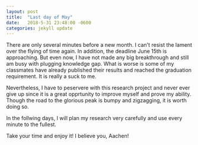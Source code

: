 ```yaml
---
layout: post
title:  "Last day of May"
date:   2018-5-31 23:48:00 -0600
categories: jekyll update
---
```


There are only several minutes before a new month. I can't resist the lament over the flying of time again. In addition, the deadline 
June 15th is approaching. But even now, I have not made any big breakthrough and still am busy with plugging knowledge gap. What is worse is
some of my classmates have already published their results and reached the graduation requirement. It is really a suck to me.

Nevertheless, I have to peservere with this research project and never ever give up since it is a great opprtunity to improve myself and prove
my ability. Though the road to the glorious peak is bumpy and zigzagging, it is worth doing so.

In the follwing days, I will plan my research very carefully and use every minute to the fullest. 

Take your time and enjoy it! I believe you, Aachen!
